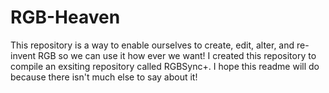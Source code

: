 # RGB-Heaven
This repository is a way to enable ourselves to create, edit, alter, and re-invent RGB so we can use it how ever we want!
I created this repository to compile an exsiting repository called RGBSync+. I hope this readme will do because there isn't much else to say about it!
